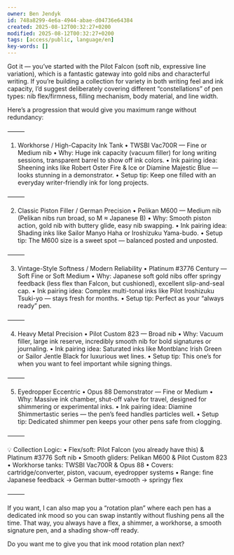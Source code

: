 ```yaml
---
owner: Ben Jendyk
id: 748a8299-4e6a-4944-abae-d04736e64384
created: 2025-08-12T00:32:27+0200
modified: 2025-08-12T00:32:27+0200
tags: [access/public, language/en]
key-words: []
---
```


Got it — you’ve started with the Pilot Falcon (soft nib, expressive line variation), which is a fantastic gateway into gold nibs and characterful writing.
If you’re building a collection for variety in both writing feel and ink capacity, I’d suggest deliberately covering different “constellations” of pen types: nib flex/firmness, filling mechanism, body material, and line width.

Here’s a progression that would give you maximum range without redundancy:

⸻

1. Workhorse / High-Capacity Ink Tank
	•	TWSBI Vac700R — Fine or Medium nib
	•	Why: Huge ink capacity (vacuum filler) for long writing sessions, transparent barrel to show off ink colors.
	•	Ink pairing idea: Sheening inks like Robert Oster Fire & Ice or Diamine Majestic Blue — looks stunning in a demonstrator.
	•	Setup tip: Keep one filled with an everyday writer-friendly ink for long projects.

⸻

2. Classic Piston Filler / German Precision
	•	Pelikan M600 — Medium nib (Pelikan nibs run broad, so M ≈ Japanese B)
	•	Why: Smooth piston action, gold nib with buttery glide, easy nib swapping.
	•	Ink pairing idea: Shading inks like Sailor Manyo Haha or Iroshizuku Yama-budo.
	•	Setup tip: The M600 size is a sweet spot — balanced posted and unposted.

⸻

3. Vintage-Style Softness / Modern Reliability
	•	Platinum #3776 Century — Soft Fine or Soft Medium
	•	Why: Japanese soft gold nibs offer springy feedback (less flex than Falcon, but cushioned), excellent slip-and-seal cap.
	•	Ink pairing idea: Complex multi-tonal inks like Pilot Iroshizuku Tsuki-yo — stays fresh for months.
	•	Setup tip: Perfect as your “always ready” pen.

⸻

4. Heavy Metal Precision
	•	Pilot Custom 823 — Broad nib
	•	Why: Vacuum filler, large ink reserve, incredibly smooth nib for bold signatures or journaling.
	•	Ink pairing idea: Saturated inks like Montblanc Irish Green or Sailor Jentle Black for luxurious wet lines.
	•	Setup tip: This one’s for when you want to feel important while signing things.

⸻

5. Eyedropper Eccentric
	•	Opus 88 Demonstrator — Fine or Medium
	•	Why: Massive ink chamber, shut-off valve for travel, designed for shimmering or experimental inks.
	•	Ink pairing idea: Diamine Shimmertastic series — the pen’s feed handles particles well.
	•	Setup tip: Dedicated shimmer pen keeps your other pens safe from clogging.

⸻

💡 Collection Logic:
	•	Flex/soft: Pilot Falcon (you already have this) & Platinum #3776 Soft nib
	•	Smooth gliders: Pelikan M600 & Pilot Custom 823
	•	Workhorse tanks: TWSBI Vac700R & Opus 88
	•	Covers: cartridge/converter, piston, vacuum, eyedropper systems
	•	Range: fine Japanese feedback → German butter-smooth → springy flex

⸻

If you want, I can also map you a “rotation plan” where each pen has a dedicated ink mood so you can swap instantly without flushing pens all the time. That way, you always have a flex, a shimmer, a workhorse, a smooth signature pen, and a shading show-off ready.

Do you want me to give you that ink mood rotation plan next?